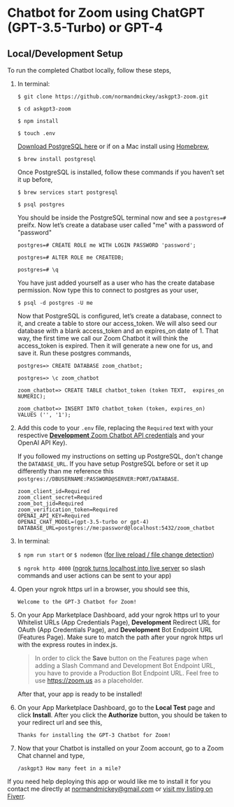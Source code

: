 # Chatbot for Zoom using ChatGPT (GPT-3.5-Turbo) or GPT-4


## Local/Development Setup

To run the completed Chatbot locally, follow these steps,

1. In terminal:

   `$ git clone https://github.com/normandmickey/askgpt3-zoom.git`

   `$ cd askgpt3-zoom`

   `$ npm install`

   `$ touch .env`

   [Download PostgreSQL here](https://www.postgresql.org/download/) or if on a Mac install using [Homebrew](https://brew.sh/),

   `$ brew install postgresql`

   Once PostgreSQL is installed, follow these commands if you haven’t set it up before,

   `$ brew services start postgresql`

   `$ psql postgres`

   You should be inside the PostgreSQL terminal now and see a `postgres=#` preifx. Now let’s create a database user called "me" with a password of "password"

   `postgres=# CREATE ROLE me WITH LOGIN PASSWORD 'password';`

   `postgres=# ALTER ROLE me CREATEDB;`

   `postgres=# \q`

   You have just added yourself as a user who has the create database permission. Now type this to connect to postgres as your user,

   `$ psql -d postgres -U me`

   Now that PostgreSQL is configured, let’s create a database, connect to it, and create a table to store our access_token. We will also seed our database with a blank access_token and an expires_on date of 1. That way, the first time we call our Zoom Chatbot it will think the access_token is expired. Then it will generate a new one for us, and save it. Run these postgres commands,

   `postgres=> CREATE DATABASE zoom_chatbot;`

   `postgres=> \c zoom_chatbot`

   `zoom_chatbot=> CREATE TABLE chatbot_token (token TEXT,  expires_on NUMERIC);`

   `zoom_chatbot=> INSERT INTO chatbot_token (token, expires_on)  VALUES ('', '1');`

2. Add this code to your `.env` file, replacing the `Required` text with your respective [**Development** Zoom Chatbot API credentials](https://marketplace.zoom.us/docs/guides/getting-started/app-types/create-chatbot-app#register) and  your OpenAI API Key).

   If you followed my instructions on setting up PostgreSQL, don't change the `DATABASE_URL`. If you have setup PostgreSQL before or set it up differently than me reference this `postgres://DBUSERNAME:PASSWORD@SERVER:PORT/DATABASE`.

   ```
   zoom_client_id=Required
   zoom_client_secret=Required
   zoom_bot_jid=Required
   zoom_verification_token=Required
   OPENAI_API_KEY=Required
   OPENAI_CHAT_MODEL=(gpt-3.5-turbo or gpt-4)
   DATABASE_URL=postgres://me:password@localhost:5432/zoom_chatbot
   ```


3. In terminal:

   `$ npm run start` or `$ nodemon` ([for live reload / file change detection](https://www.npmjs.com/package/nodemon))

   `$ ngrok http 4000` ([ngrok turns localhost into live server](https://ngrok.com/) so slash commands and user actions can be sent to your app)

5. Open your ngrok https url in a browser, you should see this,

   `Welcome to the GPT-3 Chatbot for Zoom!`

6. On your App Marketplace Dashboard, add your ngrok https url to your Whitelist URLs (App Credentials Page), **Development** Redirect URL for OAuth (App Credentials Page), and **Development** Bot Endpoint URL (Features Page). Make sure to match the path after your ngrok https url with the express routes in index.js.

   > In order to click the **Save** button on the Features page when adding a Slash Command and Development Bot Endpoint URL, you have to provide a Production Bot Endpoint URL. Feel free to use https://zoom.us as a placeholder.

   After that, your app is ready to be installed!

7. On your App Marketplace Dashboard, go to the **Local Test** page and click **Install**. After you click the **Authorize** button, you should be taken to your redirect url and see this,

   `Thanks for installing the GPT-3 Chatbot for Zoom!`


8. Now that your Chatbot is installed on your Zoom account, go to a Zoom Chat channel and type,

   `/askgpt3 How many feet in a mile?`
   
   
   
 If you need help deploying this app or would like me to install it for you contact me directly at normandmickey@gmail.com or [visit my listing on Fiverr](https://www.fiverr.com/normandmickey/build-your-gpt3-or-gpt4-slack-bot?context_referrer=search_gigs&source=top-bar&ref_ctx_id=80b1503ecadb8ca1f46bb1ada17a4d23&pckg_id=1&pos=2&context_type=auto&funnel=80b1503ecadb8ca1f46bb1ada17a4d23&seller_online=true&imp_id=10a5bb14-de82-401f-ac61-a3be470f5524).

